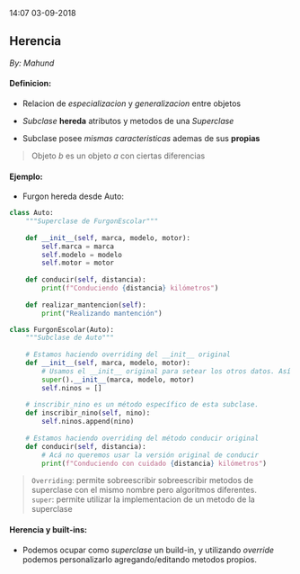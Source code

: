14:07 03-09-2018

## Herencia
_By: Mahund_

#### Definicion:

- Relacion de *especializacion* y *generalizacion* entre objetos

- *Subclase* **hereda** atributos y metodos de una *Superclase*

- Subclase posee *mismas caracteristicas* ademas de sus **propias**

> Objeto *b* es un objeto *a* con ciertas diferencias

#### Ejemplo:  
  
- Furgon hereda desde Auto:
```Python
class Auto:
    """Superclase de FurgonEscolar"""
    
    def __init__(self, marca, modelo, motor):
        self.marca = marca
        self.modelo = modelo
        self.motor = motor
        
    def conducir(self, distancia):
        print(f"Conduciendo {distancia} kilómetros")
        
    def realizar_mantencion(self):
        print("Realizando mantención")

class FurgonEscolar(Auto):
    """Subclase de Auto"""
    
    # Estamos haciendo overriding del __init__ original
    def __init__(self, marca, modelo, motor):
        # Usamos el __init__ original para setear los otros datos. Así es como podemos llamarlo con super().
        super().__init__(marca, modelo, motor)
        self.ninos = []
    
    # inscribir_nino es un método específico de esta subclase.
    def inscribir_nino(self, nino):
        self.ninos.append(nino)
        
    # Estamos haciendo overriding del método conducir original
    def conducir(self, distancia):
        # Acá no queremos usar la versión original de conducir
        print(f"Conduciendo con cuidado {distancia} kilómetros")
``` 
> `Overriding`: permite sobreescribir sobreescribir metodos de superclase con el mismo nombre pero algoritmos diferentes.  
> `super`: permite utilizar la implementacion de un metodo de la superclase

#### Herencia y built-ins:

- Podemos ocupar como *superclase* un build-in, y utilizando *override* podemos personalizarlo agregando/editando metodos propios.